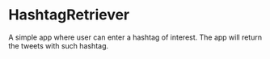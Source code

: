 # HashtagRetriever
A simple app where user can enter a hashtag of interest. The app will return the tweets with such hashtag.

